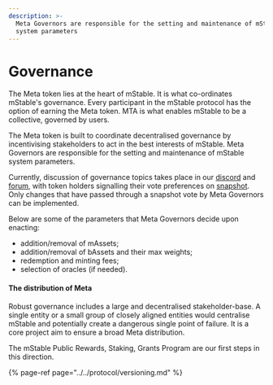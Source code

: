 ```yaml
---
description: >-
  Meta Governors are responsible for the setting and maintenance of mStable
  system parameters
---
```


# Governance

The Meta token lies at the heart of mStable. It is what co-ordinates mStable's governance. Every participant in the mStable protocol has the option of earning the Meta token. MTA is what enables mStable to be a collective, governed by users.

The Meta token is built to coordinate decentralised governance by incentivising stakeholders to act in the best interests of mStable. Meta Governors are responsible for the setting and maintenance of mStable system parameters.

Currently, discussion of governance topics takes place in our [discord](https://discord.com/invite/pgCVG7e) and [forum](https://forum.mstable.org/), with token holders signalling their vote preferences on [snapshot](https://snapshot.page/#/mstable). Only changes that have passed through a snapshot vote by Meta Governors can be implemented.

Below are some of the parameters that Meta Governors decide upon enacting:

* addition/removal of mAssets;
* addition/removal of bAssets and their max weights;
* redemption and minting fees;
* selection of oracles \(if needed\).

#### The d**istribution of Meta**

Robust governance includes a large and decentralised stakeholder-base. A single entity or a small group of closely aligned entities would centralise mStable and potentially create a dangerous single point of failure. It is a core project aim to ensure a broad Meta distribution.

The mStable Public Rewards, Staking, Grants Program are our first steps in this direction.

{% page-ref page="../../protocol/versioning.md" %}



